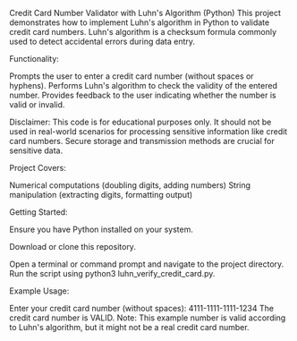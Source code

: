 
Credit Card Number Validator with Luhn's Algorithm (Python)
This project demonstrates how to implement Luhn's algorithm in Python to validate credit card numbers. Luhn's algorithm is a checksum formula commonly used to detect accidental errors during data entry.

Functionality:

Prompts the user to enter a credit card number (without spaces or hyphens).
Performs Luhn's algorithm to check the validity of the entered number.
Provides feedback to the user indicating whether the number is valid or invalid.

Disclaimer:
This code is for educational purposes only. It should not be used in real-world scenarios for processing sensitive information like credit card numbers. Secure storage and transmission methods are crucial for sensitive data.

Project Covers:

Numerical computations (doubling digits, adding numbers)
String manipulation (extracting digits, formatting output)


Getting Started:

Ensure you have Python installed on your system.

Download or clone this repository.

Open a terminal or command prompt and navigate to the project directory.
Run the script using python3 luhn_verify_credit_card.py.

Example Usage:

Enter your credit card number (without spaces): 4111-1111-1111-1234
The credit card number is VALID.
Note: This example number is valid according to Luhn's algorithm, but it might not be a real credit card number.
